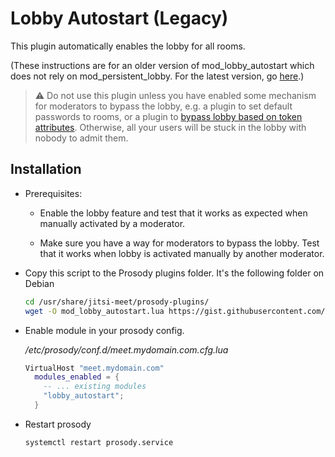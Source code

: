# Lobby Autostart (Legacy)

This plugin automatically enables the lobby for all rooms.

(These instructions are for an older version of mod_lobby_autostart which does
not rely on mod_persistent_lobby. For the latest version, go
[here](../lobby_autostart/).)

> :warning: Do not use this plugin unless you have enabled some mechanism for
> moderators to bypass the lobby, e.g. a plugin to set default passwords to
> rooms, or a plugin to
> [bypass lobby based on token attributes](../token_lobby_bypass/). Otherwise,
> all your users will be stuck in the lobby with nobody to admit them.

## Installation

- Prerequisites:
  - Enable the lobby feature and test that it works as expected when manually
    activated by a moderator.

  - Make sure you have a way for moderators to bypass the lobby. Test that it
    works when lobby is activated manually by another moderator.

- Copy this script to the Prosody plugins folder. It's the following folder on
  Debian

  ```bash
  cd /usr/share/jitsi-meet/prosody-plugins/
  wget -O mod_lobby_autostart.lua https://gist.githubusercontent.com/shawnchin/8d853a500d9f4ab52118a0d79e37fe83/raw/8e58b8ecb0c60db7bc19a918a9693063369916d3/mod_lobby_autostart.lua
  ```

- Enable module in your prosody config.

  _/etc/prosody/conf.d/meet.mydomain.com.cfg.lua_

  ```lua
  VirtualHost "meet.mydomain.com"
    modules_enabled = {
      -- ... existing modules
      "lobby_autostart";
    }
  ```

- Restart prosody

  ```bash
  systemctl restart prosody.service
  ```
